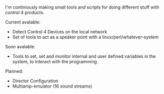 I'm continiously making small tools and scripts for doing different stuff with control 4 products.

Current avalable:

  * Detect Control 4 Devices on the local network
  * Set of tools to act as a speaker point with a linux/perl/whatever-system

Soon avalable:

  * Tools to set, set and monitor internal and user defined variables in the system, to interact with the programming

Planned:

  * Director Configuration
  * Multiamp-emulator (16 sound streams)